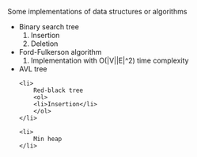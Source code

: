 Some implementations of data structures or algorithms

<ul>
    <li>
        Binary search tree
        <ol>
            <li>Insertion</li>
            <li>Deletion</li>
        </ol>
    </li>
    <li>
        Ford-Fulkerson algorithm
        <ol>
            <li>Implementation with O(|V||E|^2) time complexity</li>
        </ol>
    </li>
    <li>
        AVL tree
    </li>

    <li>
        Red-black tree
        <ol>
        <li>Insertion</li>
        </ol>
    </li>
    
    <li>
        Min heap
    </li>
    
</ul>